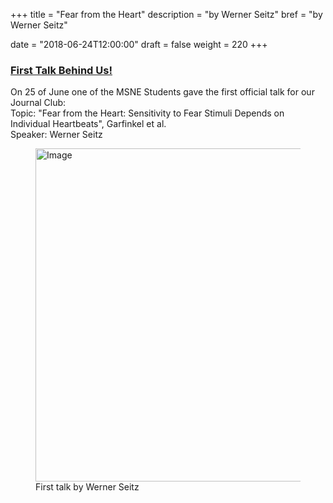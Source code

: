 +++
title = "Fear from the Heart"
description = "by Werner Seitz"
bref = "by Werner Seitz"

date = "2018-06-24T12:00:00"
draft = false
weight = 220
+++


<h3 class="section-head" id="h-get-started"><a href="#h-get-started">First Talk Behind Us!</a></h3>
<p> On 25 of June one of the MSNE Students gave the first official talk for our Journal Club:<br>
Topic: "Fear from the Heart: Sensitivity to Fear Stimuli Depends on Individual Heartbeats", Garfinkel et al.<br>
Speaker: Werner Seitz <br>


<figure>
  <img alt="Image" height="533" src="/img/journal-club.jpg" width="800">
  <figcaption>
    First talk by Werner Seitz
  </figcaption>
</figure>
